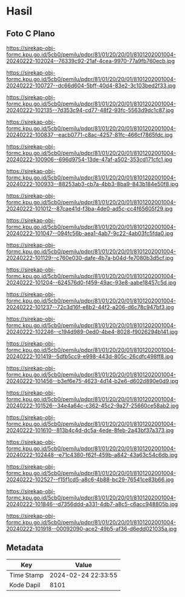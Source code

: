 # Hasil

## Foto C Plano

https://sirekap-obj-formc.kpu.go.id/5cb0/pemilu/pdpr/81/01/20/20/01/8101202001004-20240222-102024--76339c92-21af-4cea-9970-77a9fb760ecb.jpg

https://sirekap-obj-formc.kpu.go.id/5cb0/pemilu/pdpr/81/01/20/20/01/8101202001004-20240222-100727--dc66d604-5bff-40d4-83e2-3c103bed2f33.jpg

https://sirekap-obj-formc.kpu.go.id/5cb0/pemilu/pdpr/81/01/20/20/01/8101202001004-20240222-102135--7d353c94-cd77-48f2-93fc-5563d9dc1c87.jpg

https://sirekap-obj-formc.kpu.go.id/5cb0/pemilu/pdpr/81/01/20/20/01/8101202001004-20240222-100837--eacb0771-c8ac-4257-81fc-466cf7865fdc.jpg

https://sirekap-obj-formc.kpu.go.id/5cb0/pemilu/pdpr/81/01/20/20/01/8101202001004-20240222-100906--696d9754-13de-47af-a502-353cd171cfc1.jpg

https://sirekap-obj-formc.kpu.go.id/5cb0/pemilu/pdpr/81/01/20/20/01/8101202001004-20240222-100933--88253ab3-cb7a-4bb3-8ba9-843b184e50f8.jpg

https://sirekap-obj-formc.kpu.go.id/5cb0/pemilu/pdpr/81/01/20/20/01/8101202001004-20240222-101012--87cae41d-f3ba-4de0-ad5c-cc4f65605f29.jpg

https://sirekap-obj-formc.kpu.go.id/5cb0/pemilu/pdpr/81/01/20/20/01/8101202001004-20240222-101047--094fc56b-aea1-4ab7-9c22-4ab03fc5fda0.jpg

https://sirekap-obj-formc.kpu.go.id/5cb0/pemilu/pdpr/81/01/20/20/01/8101202001004-20240222-101129--c760e030-dafe-4b7a-b04d-fe7080b3d5cf.jpg

https://sirekap-obj-formc.kpu.go.id/5cb0/pemilu/pdpr/81/01/20/20/01/8101202001004-20240222-101204--624576d0-f459-49ac-93e8-aabe18457c5d.jpg

https://sirekap-obj-formc.kpu.go.id/5cb0/pemilu/pdpr/81/01/20/20/01/8101202001004-20240222-101237--72c3d16f-e8b2-44f2-a206-d6c78c947bf3.jpg

https://sirekap-obj-formc.kpu.go.id/5cb0/pemilu/pdpr/81/01/20/20/01/8101202001004-20240222-102246--c194d989-0ed0-4be4-8028-f9026294b141.jpg

https://sirekap-obj-formc.kpu.go.id/5cb0/pemilu/pdpr/81/01/20/20/01/8101202001004-20240222-101419--5dfb5cc9-e998-443d-805c-26cdfc498ff8.jpg

https://sirekap-obj-formc.kpu.go.id/5cb0/pemilu/pdpr/81/01/20/20/01/8101202001004-20240222-101456--b3ef6e75-4623-4d14-b2e6-d602d890e0d9.jpg

https://sirekap-obj-formc.kpu.go.id/5cb0/pemilu/pdpr/81/01/20/20/01/8101202001004-20240222-101526--34e4a64c-c362-45c2-9a27-25660ce58ab2.jpg

https://sirekap-obj-formc.kpu.go.id/5cb0/pemilu/pdpr/81/01/20/20/01/8101202001004-20240222-101610--813b4c4d-dc5a-4ede-8feb-2a43bf37a373.jpg

https://sirekap-obj-formc.kpu.go.id/5cb0/pemilu/pdpr/81/01/20/20/01/8101202001004-20240222-102448--e71c4380-f62f-459b-a842-43a63c54c6db.jpg

https://sirekap-obj-formc.kpu.go.id/5cb0/pemilu/pdpr/81/01/20/20/01/8101202001004-20240222-102527--f15f1cd5-a8c6-4b88-bc29-76541ce83b66.jpg

https://sirekap-obj-formc.kpu.go.id/5cb0/pemilu/pdpr/81/01/20/20/01/8101202001004-20240222-101846--d7356ddd-a331-4db7-a8c5-c6acc948805b.jpg

https://sirekap-obj-formc.kpu.go.id/5cb0/pemilu/pdpr/81/01/20/20/01/8101202001004-20240222-101918--00092090-ace2-49b5-af36-d6edd021035a.jpg


## Metadata

| Key        | Value               |
| ---------- | ------------------- |
| Time Stamp | 2024-02-24 22:33:55 |
| Kode Dapil | 8101                |




